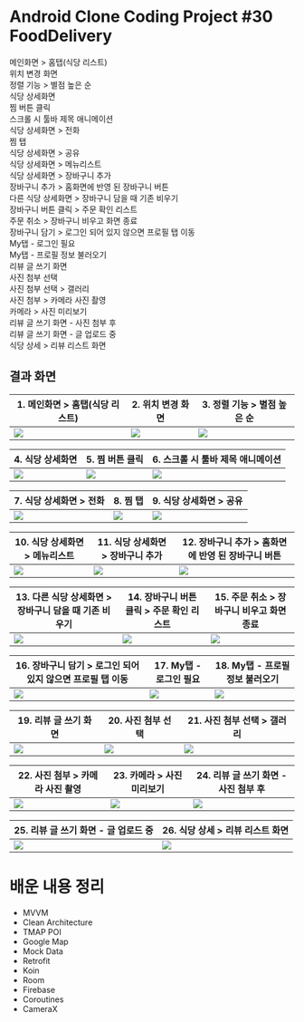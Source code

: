 # Android Clone Coding Project #30 FoodDelivery
메인화면 > 홈탭(식당 리스트)
</br>
위치 변경 화면
</br>
정렬 기능 > 별점 높은 순
</br>
식당 상세화면
</br>
찜 버튼 클릭
</br>
스크롤 시 툴바 제목 애니메이션
</br>
식당 상세화면 > 전화
</br>
찜 탭
</br>
식당 상세화면 > 공유
</br>
식당 상세화면 > 메뉴리스트
</br>
식당 상세화면 > 장바구니 추가
</br>
장바구니 추가 > 홈화면에 반영 된 장바구니 버튼
</br>
다른 식당 상세화면 > 장바구니 담을 때 기존 비우기
</br>
장바구니 버튼 클릭 > 주문 확인 리스트
</br>
주문 취소 > 장바구니 비우고 화면 종료
</br>
장바구니 담기 > 로그인 되어 있지 않으면 프로필 탭 이동
</br>
My탭 - 로그인 필요
</br>
My탭 - 프로필 정보 불러오기
</br>
리뷰 글 쓰기 화면
</br>
사진 첨부 선택
</br>
사진 첨부 선택 > 갤러리
</br>
사진 첨부 > 카메라 사진 촬영
</br>
카메라 > 사진 미리보기
</br>
리뷰 글 쓰기 화면 - 사진 첨부 후
</br>
리뷰 글 쓰기 화면 - 글 업로드 중
</br>
식당 상세 > 리뷰 리스트 화면
</br>

## 결과 화면

| 1. 메인화면 > 홈탭(식당 리스트)                              | 2. 위치 변경 화면                                   | 3. 정렬 기능 > 별점 높은 순                                  |
| ------------------------------------------------------------ | --------------------------------------------------- | ------------------------------------------------------------ |
|<img src="./screenshot/1.png"/> |<img src="./screenshot/2.png"/> |<img src="./screenshot/3.png"/>|

| 4. 식당 상세화면                                    | 5. 찜 버튼 클릭                                   | 6. 스크롤 시 툴바 제목 애니메이션                            |
| --------------------------------------------------- | ------------------------------------------------- | ------------------------------------------------------------ |
|<img src="./screenshot/4.png"/>|<img src="./screenshot/5.png"/> | <img src="./screenshot/6.png"/>|

| 7. 식당 상세화면 > 전화                                    | 8. 찜 탭                                   | 9. 식당 상세화면 > 공유                                   |
| ---------------------------------------------------------- | ------------------------------------------ | --------------------------------------------------------- |
|<img src="./screenshot/7.png"/> |<img src="./screenshot/8.png"/> | <img src="./screenshot/9.png"/>|

| 10. 식당 상세화면 > 메뉴리스트                               | 11. 식당 상세화면 > 장바구니 추가                            | 12. 장바구니 추가 > 홈화면에 반영 된 장바구니 버튼           |
| ------------------------------------------------------------ | ------------------------------------------------------------ | ------------------------------------------------------------ |
| <img src="./screenshot/10.png"/> | <img src="./screenshot/11.png"/> |<img src="./screenshot/12.png"/> |

| 13. 다른 식당 상세화면 > 장바구니 담을 때 기존 비우기        | 14. 장바구니 버튼 클릭 > 주문 확인 리스트                    | 15. 주문 취소 > 장바구니 비우고 화면 종료                    |
| ------------------------------------------------------------ | ------------------------------------------------------------ | ------------------------------------------------------------ |
| <img src="./screenshot/13.png"/> | <img src="./screenshot/14.png"/> | <img src="./screenshot/15.png"/> |

| 16. 장바구니 담기 > 로그인 되어 있지 않으면 프로필 탭 이동   | 17. My탭 - 로그인 필요                                   | 18. My탭 - 프로필 정보 불러오기                          |
| ------------------------------------------------------------ | -------------------------------------------------------- | -------------------------------------------------------- |
|<img src="./screenshot/16.png"/> | <img src="./screenshot/17.png"/> | <img src="./screenshot/18.png"/>|

| 19. 리뷰 글 쓰기 화면                                   | 20. 사진 첨부 선택                                   | 21. 사진 첨부 선택 > 갤러리                                  |
| ------------------------------------------------------- | ---------------------------------------------------- | ------------------------------------------------------------ |
|<img src="./screenshot/19.png"/>|<img src="./screenshot/20.png"/> |<img src="./screenshot/21.png"/> |

| 22. 사진 첨부 > 카메라 사진 촬영                             | 23. 카메라 > 사진 미리보기                                   | 24. 리뷰 글 쓰기 화면 - 사진 첨부 후                         |
| ------------------------------------------------------------ | ------------------------------------------------------------ | ------------------------------------------------------------ |
|<img src="./screenshot/22.png"/> | <img src="./screenshot/23.png"/> | <img src="./screenshot/24.png"/> |

| 25. 리뷰 글 쓰기 화면 - 글 업로드 중                         | 26. 식당 상세 > 리뷰 리스트 화면                             |
| ------------------------------------------------------------ | ------------------------------------------------------------ |
|<img src="./screenshot/25.png"/> |<img src="./screenshot/26.png"/> |


# 배운 내용 정리
- MVVM
- Clean Architecture
- TMAP POI
- Google Map
- Mock Data
- Retrofit
- Koin
- Room
- Firebase
- Coroutines
- CameraX
